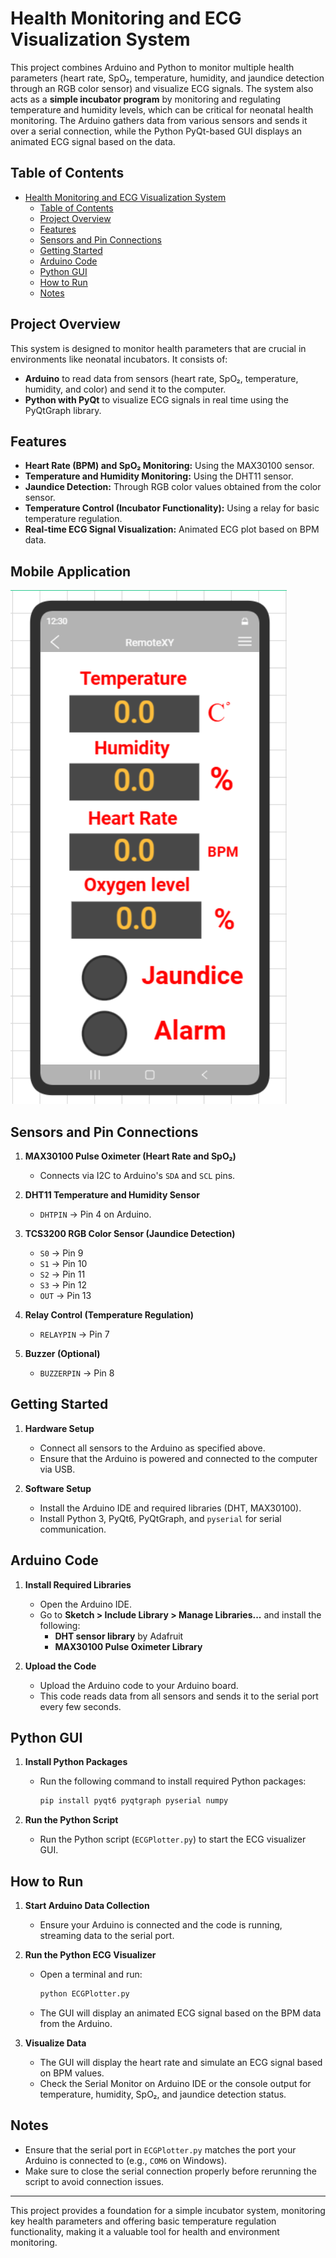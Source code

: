 # Health Monitoring and ECG Visualization System

This project combines Arduino and Python to monitor multiple health parameters (heart rate, SpO₂, temperature, humidity, and jaundice detection through an RGB color sensor) and visualize ECG signals. The system also acts as a **simple incubator program** by monitoring and regulating temperature and humidity levels, which can be critical for neonatal health monitoring. The Arduino gathers data from various sensors and sends it over a serial connection, while the Python PyQt-based GUI displays an animated ECG signal based on the data.

## Table of Contents

- [Health Monitoring and ECG Visualization System](#health-monitoring-and-ecg-visualization-system)
  - [Table of Contents](#table-of-contents)
  - [Project Overview](#project-overview)
  - [Features](#features)
  - [Sensors and Pin Connections](#sensors-and-pin-connections)
  - [Getting Started](#getting-started)
  - [Arduino Code](#arduino-code)
  - [Python GUI](#python-gui)
  - [How to Run](#how-to-run)
  - [Notes](#notes)

## Project Overview

This system is designed to monitor health parameters that are crucial in environments like neonatal incubators. It consists of:
- **Arduino** to read data from sensors (heart rate, SpO₂, temperature, humidity, and color) and send it to the computer.
- **Python with PyQt** to visualize ECG signals in real time using the PyQtGraph library.

## Features

- **Heart Rate (BPM) and SpO₂ Monitoring:** Using the MAX30100 sensor.
- **Temperature and Humidity Monitoring:** Using the DHT11 sensor.
- **Jaundice Detection:** Through RGB color values obtained from the color sensor.
- **Temperature Control (Incubator Functionality):** Using a relay for basic temperature regulation.
- **Real-time ECG Signal Visualization:** Animated ECG plot based on BPM data.

## Mobile Application 

![Mobile Application](https://github.com/ahmed-226/Incubator-System/blob/master/Mobile%20Application.png)


## Sensors and Pin Connections

1. **MAX30100 Pulse Oximeter (Heart Rate and SpO₂)**
   - Connects via I2C to Arduino's `SDA` and `SCL` pins.
   
2. **DHT11 Temperature and Humidity Sensor**
   - `DHTPIN` → Pin 4 on Arduino.

3. **TCS3200 RGB Color Sensor (Jaundice Detection)**
   - `S0` → Pin 9
   - `S1` → Pin 10
   - `S2` → Pin 11
   - `S3` → Pin 12
   - `OUT` → Pin 13

4. **Relay Control (Temperature Regulation)**
   - `RELAYPIN` → Pin 7

5. **Buzzer (Optional)**
   - `BUZZERPIN` → Pin 8

## Getting Started

1. **Hardware Setup**
   - Connect all sensors to the Arduino as specified above.
   - Ensure that the Arduino is powered and connected to the computer via USB.

2. **Software Setup**
   - Install the Arduino IDE and required libraries (DHT, MAX30100).
   - Install Python 3, PyQt6, PyQtGraph, and `pyserial` for serial communication.

## Arduino Code

1. **Install Required Libraries**
   - Open the Arduino IDE.
   - Go to **Sketch > Include Library > Manage Libraries...** and install the following:
     - **DHT sensor library** by Adafruit
     - **MAX30100 Pulse Oximeter Library**

2. **Upload the Code**
   - Upload the Arduino code to your Arduino board.
   - This code reads data from all sensors and sends it to the serial port every few seconds.

## Python GUI

1. **Install Python Packages**
   - Run the following command to install required Python packages:
     ```bash
     pip install pyqt6 pyqtgraph pyserial numpy
     ```

2. **Run the Python Script**
   - Run the Python script (`ECGPlotter.py`) to start the ECG visualizer GUI.

## How to Run

1. **Start Arduino Data Collection**
   - Ensure your Arduino is connected and the code is running, streaming data to the serial port.

2. **Run the Python ECG Visualizer**
   - Open a terminal and run:
     ```bash
     python ECGPlotter.py
     ```
   - The GUI will display an animated ECG signal based on the BPM data from the Arduino.

3. **Visualize Data**
   - The GUI will display the heart rate and simulate an ECG signal based on BPM values.
   - Check the Serial Monitor on Arduino IDE or the console output for temperature, humidity, SpO₂, and jaundice detection status.

## Notes

- Ensure that the serial port in `ECGPlotter.py` matches the port your Arduino is connected to (e.g., `COM6` on Windows).
- Make sure to close the serial connection properly before rerunning the script to avoid connection issues.

---

This project provides a foundation for a simple incubator system, monitoring key health parameters and offering basic temperature regulation functionality, making it a valuable tool for health and environment monitoring.
